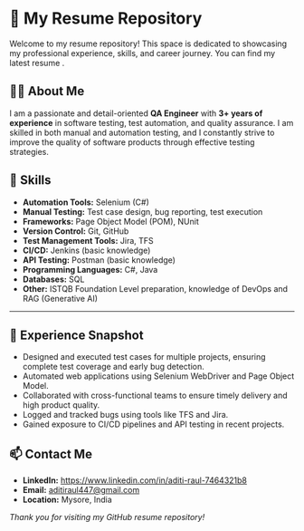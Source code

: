 # 💼 My Resume Repository

Welcome to my resume repository! This space is dedicated to showcasing my professional experience, skills, and career journey. You can find my latest resume .



## 👩‍💻 About Me

I am a passionate and detail-oriented **QA Engineer** with **3+ years of experience** in software testing, test automation, and quality assurance. I am skilled in both manual and automation testing, and I constantly strive to improve the quality of software products through effective testing strategies.



## 🧰 Skills

- **Automation Tools:** Selenium (C#)
- **Manual Testing:** Test case design, bug reporting, test execution
- **Frameworks:** Page Object Model (POM), NUnit
- **Version Control:** Git, GitHub
- **Test Management Tools:** Jira, TFS
- **CI/CD:** Jenkins (basic knowledge)
- **API Testing:** Postman (basic knowledge)
- **Programming Languages:** C#, Java 
- **Databases:** SQL
- **Other:** ISTQB Foundation Level preparation, knowledge of DevOps and RAG (Generative AI)

---

## 🧪 Experience Snapshot

- Designed and executed test cases for multiple projects, ensuring complete test coverage and early bug detection.
- Automated web applications using Selenium WebDriver and Page Object Model.
- Collaborated with cross-functional teams to ensure timely delivery and high product quality.
- Logged and tracked bugs using tools like TFS and Jira.
- Gained exposure to CI/CD pipelines and API testing in recent projects.

## 📫 Contact Me

- **LinkedIn:** https://www.linkedin.com/in/aditi-raul-7464321b8
- **Email:** aditiraul447@gmail.com
- **Location:** Mysore, India



_Thank you for visiting my GitHub resume repository!_
